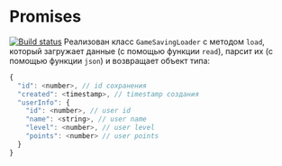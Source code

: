 # Promises

[![Build status](https://ci.appveyor.com/api/projects/status/1qm6e6q0s4m36cbm?svg=true)](https://ci.appveyor.com/project/Go5710264/promises)
Реализован класс `GameSavingLoader` с методом `load`, который загружает данные (с помощью функции `read`), парсит их (с помощью функции `json`) и возвращает объект типа:
```javascript
{
  "id": <number>, // id сохранения
  "created": <timestamp>, // timestamp создания
  "userInfo": {
    "id": <number>, // user id
    "name": <string>, // user name
    "level": <number>, // user level
    "points": <number> // user points
  }
}
```